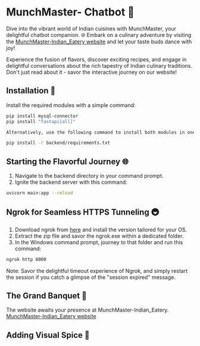 # MunchMaster- Chatbot 🍲

Dive into the vibrant world of Indian cuisines with MunchMaster, your delightful chatbot companion. 🌐 Embark on a culinary adventure by visiting the [MunchMaster-Indian_Eatery website](https://darpanitadept.github.io/Indian_eatery/) and let your taste buds dance with joy!

Experience the fusion of flavors, discover exciting recipes, and engage in delightful conversations about the rich tapestry of Indian culinary traditions. Don't just read about it - savor the interactive journey on our website!


## Installation 🚀

Install the required modules with a simple command:

```bash 
pip install mysql-connector
pip install "fastapi[all]"

Alternatively, use the following command to install both modules in one go:

pip install -r backend/requirements.txt
```

## Starting the Flavorful Journey 🌐

1. Navigate to the backend directory in your command prompt.
2. Ignite the backend server with this command:

```bash
uvicorn main:app --reload
```

## Ngrok for Seamless HTTPS Tunneling 🚇
1. Download ngrok from [here](https://ngrok.com/download) and install the version tailored for your OS.
2. Extract the zip file and savor the ngrok.exe within a dedicated folder.
3. In the Windows command prompt, journey to that folder and run this command:

```bash
ngrok http 8000
```
Note: Savor the delightful timeout experience of Ngrok, and simply restart the session if you catch a glimpse of the "session expired" message.

## The Grand Banquet 🎉
The website awaits your presence at MunchMaster-Indian_Eatery. [MunchMaster-Indian_Eatery website](https://darpanitadept.github.io/Indian_eatery/)

## Adding Visual Spice 📸
